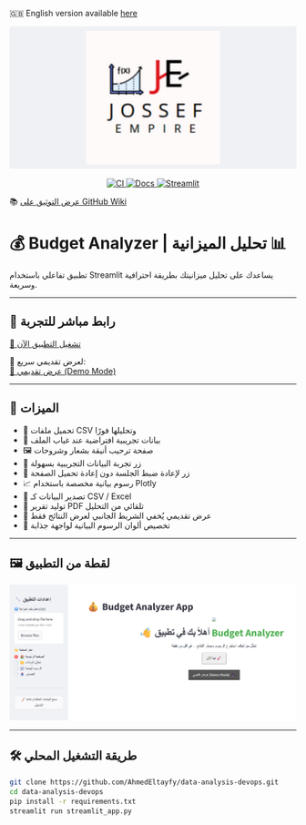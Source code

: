 <!-- 🌐 اللغة -->
🇬🇧 English version available [here](README.en.md)

<!-- 🖼️ شعار المشروع -->
![Joseph Empire Preview](assets/joseph-empire-preview.png)

<!-- 🎯 الشارات -->
<p align="center">
  <a href="https://github.com/AhmedEltayfy/data-analysis-devops/actions">
    <img alt="CI" src="https://github.com/AhmedEltayfy/data-analysis-devops/actions/workflows/devops-ci.yml/badge.svg">
  </a>
  <a href="assets/BudgetAnalyzer_Documentation_AhmedELTayfy.pdf">
    <img alt="Docs" src="https://img.shields.io/badge/docs-PDF-blue">
  </a>
  <a href="https://data-analysis-devops-ajjiwigrbjayb86vtzed6e.streamlit.app">
    <img alt="Streamlit" src="https://static.streamlit.io/badges/streamlit_badge_black_white.svg">
  </a>
</p>

📚 [عرض التوثيق على GitHub Wiki](../../wiki)

# 💰 Budget Analyzer | تحليل الميزانية 📊

تطبيق تفاعلي باستخدام Streamlit يساعدك على تحليل ميزانيتك بطريقة احترافية وسريعة.

---

## 🚀 رابط مباشر للتجربة

[🔗 تشغيل التطبيق الآن](https://data-analysis-devops-ajjiwigrbjayb86vtzed6e.streamlit.app)

📎 لعرض تقديمي سريع:  
[🎥 عرض تقديمي (Demo Mode)](https://data-analysis-devops-ajjiwigrbjayb86vtzed6e.streamlit.app/?mode=demo)

---

## 🧩 الميزات

- 📂 تحميل ملفات CSV وتحليلها فورًا  
- 🧪 بيانات تجريبية افتراضية عند غياب الملف  
- 🖼️ صفحة ترحيب أنيقة بشعار وشروحات  
- 🔁 زر تجربة البيانات التجريبية بسهولة  
- 🧹 زر لإعادة ضبط الجلسة دون إعادة تحميل الصفحة  
- 📈 رسوم بيانية مخصصة باستخدام Plotly  
- 💾 تصدير البيانات كـ CSV / Excel  
- 🧾 توليد تقرير PDF تلقائي من التحليل  
- 🎥 عرض تقديمي يُخفي الشريط الجانبي لعرض النتائج فقط  
- 🎨 تخصيص ألوان الرسوم البيانية لواجهة جذابة  

---

## 🖼️ لقطة من التطبيق

![واجهة التطبيق](assets/screenshot.png)

---

## 🛠️ طريقة التشغيل المحلي

```bash
git clone https://github.com/AhmedEltayfy/data-analysis-devops.git
cd data-analysis-devops
pip install -r requirements.txt
streamlit run streamlit_app.py